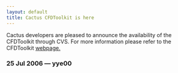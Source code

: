 ```yaml
---
layout: default
title: Cactus CFDToolkit is here
---
```

Cactus developers are pleased to announce the availability of the
CFDToolkit through CVS. For more information please refer to the
CFDToolkit [webpage.](http://www.cactuscode.org/Community/CFDToolkit/)

### 25 Jul 2006 — yye00
